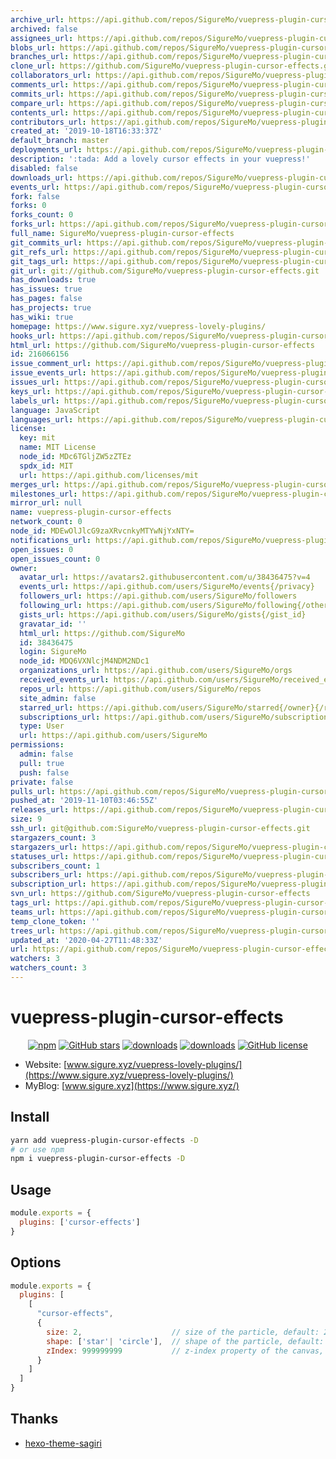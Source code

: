 ```yaml
---
archive_url: https://api.github.com/repos/SigureMo/vuepress-plugin-cursor-effects/{archive_format}{/ref}
archived: false
assignees_url: https://api.github.com/repos/SigureMo/vuepress-plugin-cursor-effects/assignees{/user}
blobs_url: https://api.github.com/repos/SigureMo/vuepress-plugin-cursor-effects/git/blobs{/sha}
branches_url: https://api.github.com/repos/SigureMo/vuepress-plugin-cursor-effects/branches{/branch}
clone_url: https://github.com/SigureMo/vuepress-plugin-cursor-effects.git
collaborators_url: https://api.github.com/repos/SigureMo/vuepress-plugin-cursor-effects/collaborators{/collaborator}
comments_url: https://api.github.com/repos/SigureMo/vuepress-plugin-cursor-effects/comments{/number}
commits_url: https://api.github.com/repos/SigureMo/vuepress-plugin-cursor-effects/commits{/sha}
compare_url: https://api.github.com/repos/SigureMo/vuepress-plugin-cursor-effects/compare/{base}...{head}
contents_url: https://api.github.com/repos/SigureMo/vuepress-plugin-cursor-effects/contents/{+path}
contributors_url: https://api.github.com/repos/SigureMo/vuepress-plugin-cursor-effects/contributors
created_at: '2019-10-18T16:33:37Z'
default_branch: master
deployments_url: https://api.github.com/repos/SigureMo/vuepress-plugin-cursor-effects/deployments
description: ':tada: Add a lovely cursor effects in your vuepress!'
disabled: false
downloads_url: https://api.github.com/repos/SigureMo/vuepress-plugin-cursor-effects/downloads
events_url: https://api.github.com/repos/SigureMo/vuepress-plugin-cursor-effects/events
fork: false
forks: 0
forks_count: 0
forks_url: https://api.github.com/repos/SigureMo/vuepress-plugin-cursor-effects/forks
full_name: SigureMo/vuepress-plugin-cursor-effects
git_commits_url: https://api.github.com/repos/SigureMo/vuepress-plugin-cursor-effects/git/commits{/sha}
git_refs_url: https://api.github.com/repos/SigureMo/vuepress-plugin-cursor-effects/git/refs{/sha}
git_tags_url: https://api.github.com/repos/SigureMo/vuepress-plugin-cursor-effects/git/tags{/sha}
git_url: git://github.com/SigureMo/vuepress-plugin-cursor-effects.git
has_downloads: true
has_issues: true
has_pages: false
has_projects: true
has_wiki: true
homepage: https://www.sigure.xyz/vuepress-lovely-plugins/
hooks_url: https://api.github.com/repos/SigureMo/vuepress-plugin-cursor-effects/hooks
html_url: https://github.com/SigureMo/vuepress-plugin-cursor-effects
id: 216066156
issue_comment_url: https://api.github.com/repos/SigureMo/vuepress-plugin-cursor-effects/issues/comments{/number}
issue_events_url: https://api.github.com/repos/SigureMo/vuepress-plugin-cursor-effects/issues/events{/number}
issues_url: https://api.github.com/repos/SigureMo/vuepress-plugin-cursor-effects/issues{/number}
keys_url: https://api.github.com/repos/SigureMo/vuepress-plugin-cursor-effects/keys{/key_id}
labels_url: https://api.github.com/repos/SigureMo/vuepress-plugin-cursor-effects/labels{/name}
language: JavaScript
languages_url: https://api.github.com/repos/SigureMo/vuepress-plugin-cursor-effects/languages
license:
  key: mit
  name: MIT License
  node_id: MDc6TGljZW5zZTEz
  spdx_id: MIT
  url: https://api.github.com/licenses/mit
merges_url: https://api.github.com/repos/SigureMo/vuepress-plugin-cursor-effects/merges
milestones_url: https://api.github.com/repos/SigureMo/vuepress-plugin-cursor-effects/milestones{/number}
mirror_url: null
name: vuepress-plugin-cursor-effects
network_count: 0
node_id: MDEwOlJlcG9zaXRvcnkyMTYwNjYxNTY=
notifications_url: https://api.github.com/repos/SigureMo/vuepress-plugin-cursor-effects/notifications{?since,all,participating}
open_issues: 0
open_issues_count: 0
owner:
  avatar_url: https://avatars2.githubusercontent.com/u/38436475?v=4
  events_url: https://api.github.com/users/SigureMo/events{/privacy}
  followers_url: https://api.github.com/users/SigureMo/followers
  following_url: https://api.github.com/users/SigureMo/following{/other_user}
  gists_url: https://api.github.com/users/SigureMo/gists{/gist_id}
  gravatar_id: ''
  html_url: https://github.com/SigureMo
  id: 38436475
  login: SigureMo
  node_id: MDQ6VXNlcjM4NDM2NDc1
  organizations_url: https://api.github.com/users/SigureMo/orgs
  received_events_url: https://api.github.com/users/SigureMo/received_events
  repos_url: https://api.github.com/users/SigureMo/repos
  site_admin: false
  starred_url: https://api.github.com/users/SigureMo/starred{/owner}{/repo}
  subscriptions_url: https://api.github.com/users/SigureMo/subscriptions
  type: User
  url: https://api.github.com/users/SigureMo
permissions:
  admin: false
  pull: true
  push: false
private: false
pulls_url: https://api.github.com/repos/SigureMo/vuepress-plugin-cursor-effects/pulls{/number}
pushed_at: '2019-11-10T03:46:55Z'
releases_url: https://api.github.com/repos/SigureMo/vuepress-plugin-cursor-effects/releases{/id}
size: 9
ssh_url: git@github.com:SigureMo/vuepress-plugin-cursor-effects.git
stargazers_count: 3
stargazers_url: https://api.github.com/repos/SigureMo/vuepress-plugin-cursor-effects/stargazers
statuses_url: https://api.github.com/repos/SigureMo/vuepress-plugin-cursor-effects/statuses/{sha}
subscribers_count: 1
subscribers_url: https://api.github.com/repos/SigureMo/vuepress-plugin-cursor-effects/subscribers
subscription_url: https://api.github.com/repos/SigureMo/vuepress-plugin-cursor-effects/subscription
svn_url: https://github.com/SigureMo/vuepress-plugin-cursor-effects
tags_url: https://api.github.com/repos/SigureMo/vuepress-plugin-cursor-effects/tags
teams_url: https://api.github.com/repos/SigureMo/vuepress-plugin-cursor-effects/teams
temp_clone_token: ''
trees_url: https://api.github.com/repos/SigureMo/vuepress-plugin-cursor-effects/git/trees{/sha}
updated_at: '2020-04-27T11:48:33Z'
url: https://api.github.com/repos/SigureMo/vuepress-plugin-cursor-effects
watchers: 3
watchers_count: 3
---
```


# vuepress-plugin-cursor-effects

<p align="center">
   <a href="https://www.npmjs.com/package/vuepress-plugin-cursor-effects" target="_blank"><img alt="npm" src="https://img.shields.io/npm/v/vuepress-plugin-cursor-effects.svg"></a>
   <a href="https://github.com/SigureMo/vuepress-plugin-cursor-effects/stargazers" target="_blank"><img alt="GitHub stars" src="https://img.shields.io/github/stars/SigureMo/vuepress-plugin-cursor-effects"></a>
   <a href="https://www.npmjs.com/package/vuepress-plugin-cursor-effects" target="_blank"><img alt="downloads" src="https://img.shields.io/npm/dt/vuepress-plugin-cursor-effects.svg"></a>
   <a href="https://www.npmjs.com/package/vuepress-plugin-cursor-effects" target="_blank"><img alt="downloads" src="https://img.shields.io/npm/dm/vuepress-plugin-cursor-effects.svg"></a>
   <a href="https://github.com/SigureMo/vuepress-plugin-cursor-effects/blob/master/LICENSE" target="_blank"><img alt="GitHub license" src="https://img.shields.io/github/license/SigureMo/vuepress-plugin-cursor-effects"></a>
</p>

- Website: [www.sigure.xyz/vuepress-lovely-plugins/](https://www.sigure.xyz/vuepress-lovely-plugins/)
- MyBlog: [www.sigure.xyz](https://www.sigure.xyz/)

## Install

``` bash
yarn add vuepress-plugin-cursor-effects -D
# or use npm
npm i vuepress-plugin-cursor-effects -D
```

## Usage

``` javascript
module.exports = {
  plugins: ['cursor-effects']
}
```

## Options

``` js
module.exports = {
  plugins: [
    [
      "cursor-effects",
      {
        size: 2,                    // size of the particle, default: 2
        shape: ['star'| 'circle'],  // shape of the particle, default: 'star'
        zIndex: 999999999           // z-index property of the canvas, default: 999999999
      }
    ]
  ]
}
```

## Thanks

- [hexo-theme-sagiri](https://github.com/DIYgod/diygod.me/blob/master/themes/sagiri/src/cursor-effects.js)
